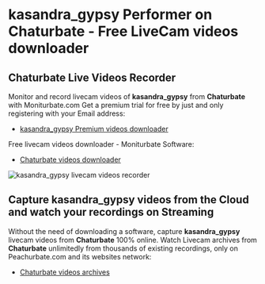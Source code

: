 # kasandra_gypsy Performer on Chaturbate - Free LiveCam videos downloader

## Chaturbate Live Videos Recorder

Monitor and record livecam videos of **kasandra_gypsy** from **Chaturbate** with Moniturbate.com
Get a premium trial for free by just and only registering with your Email address:
* [kasandra_gypsy Premium videos downloader](https://moniturbate.com/request-demo-licence-key.html)

Free livecam videos downloader - Moniturbate Software:
* [Chaturbate videos downloader](https://moniturbate.com/moniturbate-download-software.html)

![kasandra_gypsy livecam videos recorder](https://peachurnet.com/templates/moniturbate-software.png)


## Capture kasandra_gypsy videos from the Cloud and watch your recordings on Streaming

Without the need of downloading a software, capture **kasandra_gypsy** livecam videos from **Chaturbate** 100% online.
Watch Livecam archives from **Chaturbate** unlimitedly from thousands of existing recordings, only on Peachurbate.com and its websites network:
* [Chaturbate videos archives](https://peachurnet.com/)